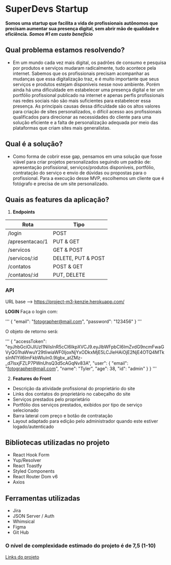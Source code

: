 # SuperDevs Startup
**Somos uma startup que facilita a vida de profissionais autônomos que precisam aumentar sua presença digital, sem abrir mão de qualidade e eficiência. _Somos #1 em custo benefício_**
## Qual problema estamos resolvendo?
-   Em um mundo cada vez mais digital, os padrões de consumo e pesquisa por produtos e serviços mudaram radicalmente, tudo acontece pela internet. Sabemos que os profissionais precisam acompanhar as mudanças que essa digitalização traz, e é muito importante que seus serviços e produtos estejam disponíveis nesse novo ambiente. Porém ainda há uma dificuldade em estabelecer uma presença digital e ter um portfólio profissional publicado na internet e apenas perfis profissionais nas redes sociais não são mais suficientes para estabelecer essa presença. As principais causas dessa dificuldade são os altos valores para criação de sites personalizados, o difícil acesso aos profissionais qualificados para direcionar as necessidades do cliente para uma solução eficiente e a falta de personalização adequada por meio das plataformas que criam sites mais generalistas.
## Qual é a solução?
-   Como forma de cobrir esse gap, pensamos em uma solução que fosse viável para criar projetos personalizados seguindo um padrão de: apresentação profissional, serviços/produtos disponíveis, portfólio, contratação do serviço e envio de dúvidas ou propostas para o profissional. Para a execução desse MVP, escolhemos um cliente que é fotógrafo e precisa de um site personalizado.
## Quais as features da aplicação?
1.  **Endpoints**

|  Rota                  | Tipo              |
|----------------------  | ------------------|
|/login                  | POST              |
|/apresentacao/1         | PUT & GET         |
|/servicos               | GET & POST        |
|/servicos/:id           | DELETE, PUT & POST|
|/contatos               | POST & GET        |
|/contatos/:id           | PUT, DELETE       |

### API
URL base --> https://project-m3-kenzie.herokuapp.com/

**LOGIN**
Faça o login com:

'''
{
	"email": "fotographer@mail.com",
	"password": "123456"
}
'''

O objeto de retorno será:

'''
{
	"accessToken": "eyJhbGciOiJIUzI1NiIsInR5cCI6IkpXVCJ9.eyJlbWFpbCI6ImZvdG9ncmFwaGVyQG1haWwuY29tIiwiaWF0IjoxNjYxODkxMjE5LCJleHAiOjE2NjE4OTQ4MTksInN1YiI6ImFkbWluIn0.9lgbx_atZMz-_d7IsxjFZLP7PWnUhsQ3d5cAGqNv83A",
	"user": {
		"email": "fotographer@mail.com",
		"name": "Tyler",
		"age": 38,
		"id": "admin"
	}
}
'''


2.  **Features do Front**
 - Descrição da atividade profissional do proprietário do site
 - Links dos contatos do proprietário no cabeçalho do site
 - Serviços prestados pelo proprietário
 - Portfólio dos serviços prestados, exibidos por tipo de serviço selecionado
 - Barra lateral com preço e botão de contratação
 - Layout adaptado para edição pelo administrador quando este estiver logado/autenticado
## Bibliotecas utilizadas no projeto
- React Hook Form
- Yup/Resolver
- React Toastfy
- Styled Components
- React Router Dom v6
- Axios
## Ferramentas utilizadas
- Jira
- JSON Server / Auth
- Whimsical
- Figma
- Git Hub
### O nível de complexidade estimado do projeto é de 7,5 (1-10)
[Links do projeto](https://linktr.ee/superdevs)
